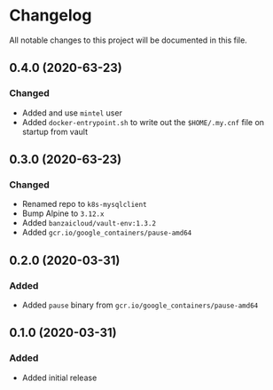 # Changelog

All notable changes to this project will be documented in this file.

## 0.4.0 (2020-63-23)
### Changed
- Added and use `mintel` user
- Added `docker-entrypoint.sh` to write out the `$HOME/.my.cnf` file on startup from vault

## 0.3.0 (2020-63-23)
### Changed
- Renamed repo to `k8s-mysqlclient`
- Bump Alpine to `3.12.x`
- Added `banzaicloud/vault-env:1.3.2`
- Added `gcr.io/google_containers/pause-amd64`

## 0.2.0 (2020-03-31)
### Added
- Added `pause` binary from `gcr.io/google_containers/pause-amd64`

## 0.1.0 (2020-03-31)
### Added
- Added initial release
